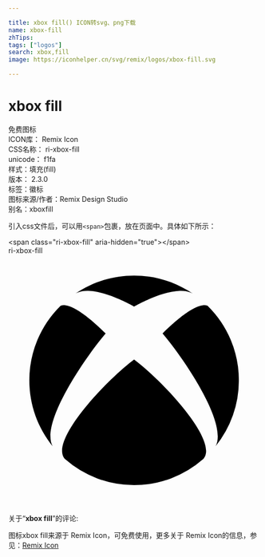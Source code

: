 ```yaml
---

title: xbox fill() ICON转svg、png下载
name: xbox-fill
zhTips: 
tags: ["logos"]
search: xbox,fill
image: https://iconhelper.cn/svg/remix/logos/xbox-fill.svg

---
```


# xbox fill  <small style="font-size: 60%;font-weight: 100"></small>


<div class="detail-page">
<p>
<span><span class="badge-success badge">免费图标</span> </span>
<br/>
<span>
ICON库：
<span class="badge-secondary badge">Remix Icon</span> 
</span>
<br/>
<span>
CSS名称：
<span class="badge-secondary badge">ri-xbox-fill</span> 
</span>
<br/>
<span>
unicode：
<span class="badge-secondary badge">f1fa</span> 
<copy-btn content='f1fa' btn-title=""></copy-btn>
<copy-btn :content='String.fromCodePoint(parseInt("f1fa", 16))' btn-title="复制U"></copy-btn>
</span><br/><span>样式：<span class="badge-light badge">填充(fill)</span></span>
<br/>
<span>
版本：
<span class="badge-secondary badge">2.3.0</span> 
</span><br/><span>标签：<span class="badge-light badge"><router-link to="/tags/logos.html">徽标</router-link></span></span>
<br/>
<span>图标来源/作者：<span class="badge-light badge">Remix Design Studio</span></span> 
<br/>
<span>别名：<span class="badge-light badge">xbox</span><span class="badge-light badge">fill</span></span><br/>
</p>
</div>
<div class="alert alert-dark">
  <i class="ri-xbox-fill ri-xs"></i>
  <i class="ri-xbox-fill ri-sm"></i>
  <i class="ri-xbox-fill ri-lg"></i>
  <i class="ri-xbox-fill ri-2x"></i>
  <i class="ri-xbox-fill ri-3x"></i>
  <i class="ri-xbox-fill ri-5x"></i>
  <i class="ri-xbox-fill ri-7x"></i>
</div>
<div>
  <p>引入css文件后，可以用<code>&lt;span&gt;</code>包裹，放在页面中。具体如下所示：    
  </p>
  <div class="alert alert-primary" style="font-size: 14px">
    &lt;span class="ri-xbox-fill" aria-hidden="true"&gt;&lt;/span&gt;
    <copy-btn content='<span class="ri-xbox-fill" aria-hidden="true"></span>'></copy-btn>
  </div>
  <div class="alert alert-secondary">
    <i class="ri-xbox-fill"
    style="font-size: 24px"
    aria-hidden="true"></i> ri-xbox-fill
    <copy-btn content="ri-xbox-fill" btn-title="复制图标名称"></copy-btn>
  </div>
</div>
<div id="svg" class="svg-wrap">
<svg xmlns="http://www.w3.org/2000/svg" viewBox="0 0 24 24">
    <g>
        <path fill="none" d="M0 0h24v24H0z"/>
        <path fill-rule="nonzero" d="M5.418 19.527A9.956 9.956 0 0 0 12 22a9.967 9.967 0 0 0 6.585-2.473c1.564-1.593-3.597-7.257-6.585-9.514-2.985 2.257-8.15 7.921-6.582 9.514zm9.3-12.005c2.084 2.468 6.237 8.595 5.064 10.76A9.952 9.952 0 0 0 22 12.003a9.958 9.958 0 0 0-2.975-7.113s-.022-.018-.068-.035a.686.686 0 0 0-.235-.038c-.493 0-1.654.362-4.004 2.705zM5.045 4.856c-.048.017-.068.034-.072.035A9.963 9.963 0 0 0 2 12.003c0 2.379.832 4.561 2.218 6.278C3.05 16.11 7.2 9.988 9.284 7.523 6.934 5.178 5.771 4.818 5.28 4.818a.604.604 0 0 0-.234.039v-.002zM12 4.959S9.546 3.523 7.63 3.455c-.753-.027-1.212.246-1.268.282C8.149 2.538 10.049 2 11.987 2H12c1.945 0 3.838.538 5.638 1.737-.056-.038-.512-.31-1.266-.282-1.917.068-4.372 1.5-4.372 1.5v.004z"/>
    </g>
</svg>

</div>
<detail full-name='ri-xbox-fill'></detail>  
<div class="icon-detail__container">
<p>关于“<b>xbox fill</b>”的评论:</p>
</div>
<Vssue title="关于“xbox fill”的评论" />    
<div><p>图标xbox fill来源于 Remix Icon，可免费使用，更多关于  Remix Icon的信息，参见：<a target="_blank" href="https://iconhelper.cn/remix.html">Remix Icon</a>
</p></div>
